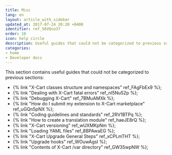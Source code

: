 ```yaml
---
title: Misc
lang: en
layout: article_with_sidebar
updated_at: 2017-07-24 20:20 +0400
identifier: ref_S6VQco37
order: 10
icon: help circle
description: Useful guides that could not be categorized to previous sections
categories:
- home
- Developer docs
---
```


This section contains useful guides that could not be categorized to previous sections:

*   {% link "X-Cart classes structure and namespaces" ref_FAgFbEx9 %};
*   {% link "Dealing with X-Cart fatal errors" ref_nI5Nu52p %}; 
*   {% link "Debugging X-Cart" ref_7BMuAMXk %};
*   {% link "How do I submit my extension to X-Cart marketplace" ref_uGQn5pNX %};
*   {% link "Coding guidelines and standards" ref_2RV1BTPq %};
*   {% link "How to create a translation module" ref_haeJE8rQ %};
*   {% link "X-Cart versioning" ref_wUXMKpNm %};
*   {% link "Loading YAML files" ref_8BPAwaEG %};
*   {% link "X-Cart Upgrade General Steps" ref_xCPLmTHT %};
*   {% link "Upgrade hooks" ref_WOuwAgsI %};
*   {% link "Contents of X-Cart /var directory" ref_GW35wpNW %};
